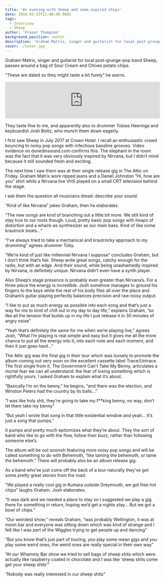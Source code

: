 ```yaml
---
title: 'An evening with Sheep and some expired chips'
date: 2018-03-23T21:00:00.000Z
tags:
  - Interview
  - Sheep
author: 'Fraser Thompson'
background_position: center
description: 'Graham Matrix, singer and guitarist for local post-grunge-pop band Sheep, passes around a bag of Sour Cream and Chives potato chips.'
cover: ./cover.jpg
---
```


Graham Matrix, singer and guitarist for local post-grunge-pop band Sheep, passes around a bag of Sour Cream and Chives potato chips.

“These are dated so they might taste a bit funny” he warns.

<center><iframe style="border: 0; width: 100%; height: 120px;" src="https://bandcamp.com/EmbeddedPlayer/album=3958446571/size=large/bgcol=ffffff/linkcol=0687f5/tracklist=false/artwork=small/transparent=true/" seamless><a href="http://sheepsheeit.bandcamp.com/album/graham-matrix-vs-the-entire-galactic-chaos-empire">Graham Matrix VS The Entire Galactic Chaos Empire by Sheep</a></iframe></center>

They taste fine to me, and apparently also to drummer Tobias Heeringa and keyboardist Josh Bottz, who munch them down eagerly.

I first saw Sheep in July 2017 at Crown Hotel. I recall an enthusiastic crowd bouncing to noisy pop songs with infectious bassline grooves. Video evidence on dunedinsound.com confirms this. The elephant in the room was the fact that it was very obviously inspired by Nirvana, but I didn’t mind because it still sounded fresh and exciting.

The next time I saw them was at their single release gig in The Attic on Friday. Graham Matrix wore ripped jeans and a Daniel Johnston “Hi, how are you” shirt while a Nirvana live VHS played on a small CRT television behind the stage.

I ask them the question all musicians dread: describe your sound.

“Kind of like Nirvana” jokes Graham, then he elaborates.

“The new songs are kind of branching out a little bit more. We still kind of stay true to our roots though. Loud, pretty basic pop songs with heaps of distortion and a whack-as synthesizer as our main bass. Kind of like some krautrock beats...”

“I've always tried to take a mechanical and krautrocky approach to my drumming” agrees drummer Toby.

“We’re kind of just like millennial Nirvana I suppose” concludes Graham, but I don’t think that’s fair. Sheep write great songs, catchy enough for the radio, but with an edge. And their sound, while being unashamedly inspired by Nirvana, is definitely unique. Nirvana didn’t even have a synth player.

Also Sheep’s stage presence is probably even greater than Nirvana’s. For a three piece the energy is incredible. Josh somehow manages to ground his fingers to the keys while the rest of his body flies all over the place and Graham’s guitar playing perfectly balances precision and raw noisy output.

“I like to put as much energy as possible into each song and that’s just a way for me to kind of chill out in my day to day life,” explains Graham, ”so like all the tension that builds up in my life I just release it in 30 minutes of angry noise”

“Yeah that’s definitely the same for me when we’re playing live,” agrees Josh, “What I’m playing is real simple and easy but it gives me all the more chance to put all the energy into it, into each note and each moment, and then it just goes hard…”

The Attic gig was the final gig in their tour which was loosely to promote the album coming out very soon on the excellent cassette label Trace/Untrace. The first single from it, The Government Can't Take My Benny, articulates a mortal fear we can all understand: the fear of losing something which is rightfully yours. I asked Graham to explain what it’s about.

“Basically I’m on the benny,” he begins, “and there was the election, and Winston Peters had the country by its balls...”

“I was like holy shit, they're going to take my f\*\*king benny, no way, don’t let them take my benny”

“But yeah I wrote that song in that little existential window and yeah… It’s just a song that pumps.”

It pumps and pretty much epitomizes what they’re about. They the sort of band who like to go with the flow, follow their buzz, rather than following someone else’s.

The album will be out soonish featuring more noisy pop songs and will be called something to do with Behemoth, “like taming the behemoth, or tame the behemoth.” There will probably also be an album release gig.

As a band who’ve just come off the back of a tour naturally they’ve got some pretty great stories from the road.

“We played a really cool gig in Kumara outside Greymouth, we got free hot chips” laughs Graham. Josh elaborates.

“It was dark and we needed a place to stay so I suggested we play a gig there for something in return, hoping we’d get a nights stay... But we got a bowl of chips.”

“Our weirdest show,” reveals Graham, “was probably Wellington, it was at moon bar and everyone was sitting down which was kind of strange and I felt like I was part of the Wiggles trying to get people up and dancing”

“But you know that’s just part of touring, you play some mean gigs and you play some weird ones, the weird ones are really special in their own way”

“At our Whammy Bar show we tried to sell bags of sheep shits which were actually like raspberry coated in chocolate and I was like ‘sheep shits come get your sheep shits’”

“Nobody was really interested in our sheep shits”
